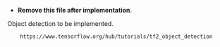 - **Remove this file after implementation**.

Object detection to be implemented.


        https://www.tensorflow.org/hub/tutorials/tf2_object_detection